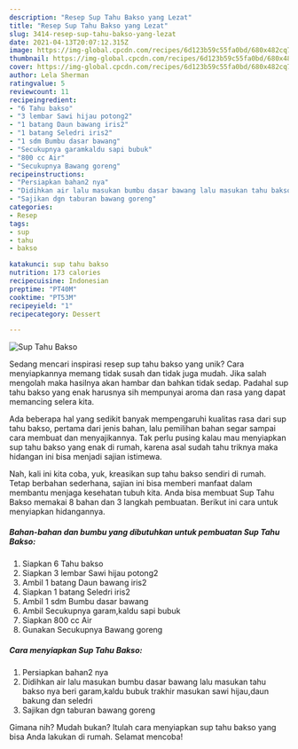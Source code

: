 ```yaml
---
description: "Resep Sup Tahu Bakso yang Lezat"
title: "Resep Sup Tahu Bakso yang Lezat"
slug: 3414-resep-sup-tahu-bakso-yang-lezat
date: 2021-04-13T20:07:12.315Z
image: https://img-global.cpcdn.com/recipes/6d123b59c55fa0bd/680x482cq70/sup-tahu-bakso-foto-resep-utama.jpg
thumbnail: https://img-global.cpcdn.com/recipes/6d123b59c55fa0bd/680x482cq70/sup-tahu-bakso-foto-resep-utama.jpg
cover: https://img-global.cpcdn.com/recipes/6d123b59c55fa0bd/680x482cq70/sup-tahu-bakso-foto-resep-utama.jpg
author: Lela Sherman
ratingvalue: 5
reviewcount: 11
recipeingredient:
- "6 Tahu bakso"
- "3 lembar Sawi hijau potong2"
- "1 batang Daun bawang iris2"
- "1 batang Seledri iris2"
- "1 sdm Bumbu dasar bawang"
- "Secukupnya garamkaldu sapi bubuk"
- "800 cc Air"
- "Secukupnya Bawang goreng"
recipeinstructions:
- "Persiapkan bahan2 nya"
- "Didihkan air lalu masukan bumbu dasar bawang lalu masukan tahu bakso nya beri garam,kaldu bubuk trakhir masukan sawi hijau,daun bakung dan seledri"
- "Sajikan dgn taburan bawang goreng"
categories:
- Resep
tags:
- sup
- tahu
- bakso

katakunci: sup tahu bakso 
nutrition: 173 calories
recipecuisine: Indonesian
preptime: "PT40M"
cooktime: "PT53M"
recipeyield: "1"
recipecategory: Dessert

---
```



![Sup Tahu Bakso](https://img-global.cpcdn.com/recipes/6d123b59c55fa0bd/680x482cq70/sup-tahu-bakso-foto-resep-utama.jpg)

Sedang mencari inspirasi resep sup tahu bakso yang unik? Cara menyiapkannya memang tidak susah dan tidak juga mudah. Jika salah mengolah maka hasilnya akan hambar dan bahkan tidak sedap. Padahal sup tahu bakso yang enak harusnya sih mempunyai aroma dan rasa yang dapat memancing selera kita.



Ada beberapa hal yang sedikit banyak mempengaruhi kualitas rasa dari sup tahu bakso, pertama dari jenis bahan, lalu pemilihan bahan segar sampai cara membuat dan menyajikannya. Tak perlu pusing kalau mau menyiapkan sup tahu bakso yang enak di rumah, karena asal sudah tahu triknya maka hidangan ini bisa menjadi sajian istimewa.


Nah, kali ini kita coba, yuk, kreasikan sup tahu bakso sendiri di rumah. Tetap berbahan sederhana, sajian ini bisa memberi manfaat dalam membantu menjaga kesehatan tubuh kita. Anda bisa membuat Sup Tahu Bakso memakai 8 bahan dan 3 langkah pembuatan. Berikut ini cara untuk menyiapkan hidangannya.

<!--inarticleads1-->

##### Bahan-bahan dan bumbu yang dibutuhkan untuk pembuatan Sup Tahu Bakso:

1. Siapkan 6 Tahu bakso
1. Siapkan 3 lembar Sawi hijau potong2
1. Ambil 1 batang Daun bawang iris2
1. Siapkan 1 batang Seledri iris2
1. Ambil 1 sdm Bumbu dasar bawang
1. Ambil Secukupnya garam,kaldu sapi bubuk
1. Siapkan 800 cc Air
1. Gunakan Secukupnya Bawang goreng




<!--inarticleads2-->

##### Cara menyiapkan Sup Tahu Bakso:

1. Persiapkan bahan2 nya
1. Didihkan air lalu masukan bumbu dasar bawang lalu masukan tahu bakso nya beri garam,kaldu bubuk trakhir masukan sawi hijau,daun bakung dan seledri
1. Sajikan dgn taburan bawang goreng




Gimana nih? Mudah bukan? Itulah cara menyiapkan sup tahu bakso yang bisa Anda lakukan di rumah. Selamat mencoba!
